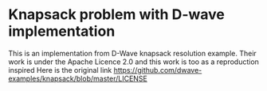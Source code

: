 # Knapsack problem with D-wave implementation

This is an implementation from D-Wave knapsack resolution example.
Their work is under the Apache Licence 2.0 and this work is too as a reproduction inspired
Here is the original link
https://github.com/dwave-examples/knapsack/blob/master/LICENSE
